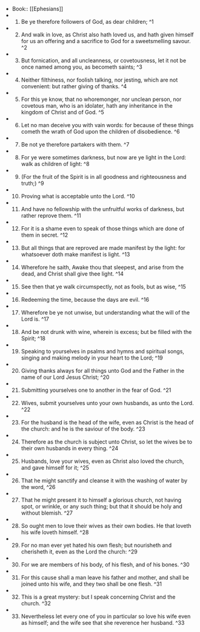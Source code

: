 - Book:: [[Ephesians]]
- 1. Be ye therefore followers of God, as dear children; ^1
- 2. And walk in love, as Christ also hath loved us, and hath given himself for us an offering and a sacrifice to God for a sweetsmelling savour. ^2
- 3. But fornication, and all uncleanness, or covetousness, let it not be once named among you, as becometh saints; ^3
- 4. Neither filthiness, nor foolish talking, nor jesting, which are not convenient: but rather giving of thanks. ^4
- 5. For this ye know, that no whoremonger, nor unclean person, nor covetous man, who is an idolater, hath any inheritance in the kingdom of Christ and of God. ^5
- 6. Let no man deceive you with vain words: for because of these things cometh the wrath of God upon the children of disobedience. ^6
- 7. Be not ye therefore partakers with them. ^7
- 8. For ye were sometimes darkness, but now are ye light in the Lord: walk as children of light: ^8
- 9. (For the fruit of the Spirit is in all goodness and righteousness and truth;) ^9
- 10. Proving what is acceptable unto the Lord. ^10
- 11. And have no fellowship with the unfruitful works of darkness, but rather reprove them. ^11
- 12. For it is a shame even to speak of those things which are done of them in secret. ^12
- 13. But all things that are reproved are made manifest by the light: for whatsoever doth make manifest is light. ^13
- 14. Wherefore he saith, Awake thou that sleepest, and arise from the dead, and Christ shall give thee light. ^14
- 15. See then that ye walk circumspectly, not as fools, but as wise, ^15
- 16. Redeeming the time, because the days are evil. ^16
- 17. Wherefore be ye not unwise, but understanding what the will of the Lord is. ^17
- 18. And be not drunk with wine, wherein is excess; but be filled with the Spirit; ^18
- 19. Speaking to yourselves in psalms and hymns and spiritual songs, singing and making melody in your heart to the Lord; ^19
- 20. Giving thanks always for all things unto God and the Father in the name of our Lord Jesus Christ; ^20
- 21. Submitting yourselves one to another in the fear of God. ^21
- 22. Wives, submit yourselves unto your own husbands, as unto the Lord. ^22
- 23. For the husband is the head of the wife, even as Christ is the head of the church: and he is the saviour of the body. ^23
- 24. Therefore as the church is subject unto Christ, so let the wives be to their own husbands in every thing. ^24
- 25. Husbands, love your wives, even as Christ also loved the church, and gave himself for it; ^25
- 26. That he might sanctify and cleanse it with the washing of water by the word, ^26
- 27. That he might present it to himself a glorious church, not having spot, or wrinkle, or any such thing; but that it should be holy and without blemish. ^27
- 28. So ought men to love their wives as their own bodies. He that loveth his wife loveth himself. ^28
- 29. For no man ever yet hated his own flesh; but nourisheth and cherisheth it, even as the Lord the church: ^29
- 30. For we are members of his body, of his flesh, and of his bones. ^30
- 31. For this cause shall a man leave his father and mother, and shall be joined unto his wife, and they two shall be one flesh. ^31
- 32. This is a great mystery: but I speak concerning Christ and the church. ^32
- 33. Nevertheless let every one of you in particular so love his wife even as himself; and the wife see that she reverence her husband. ^33
